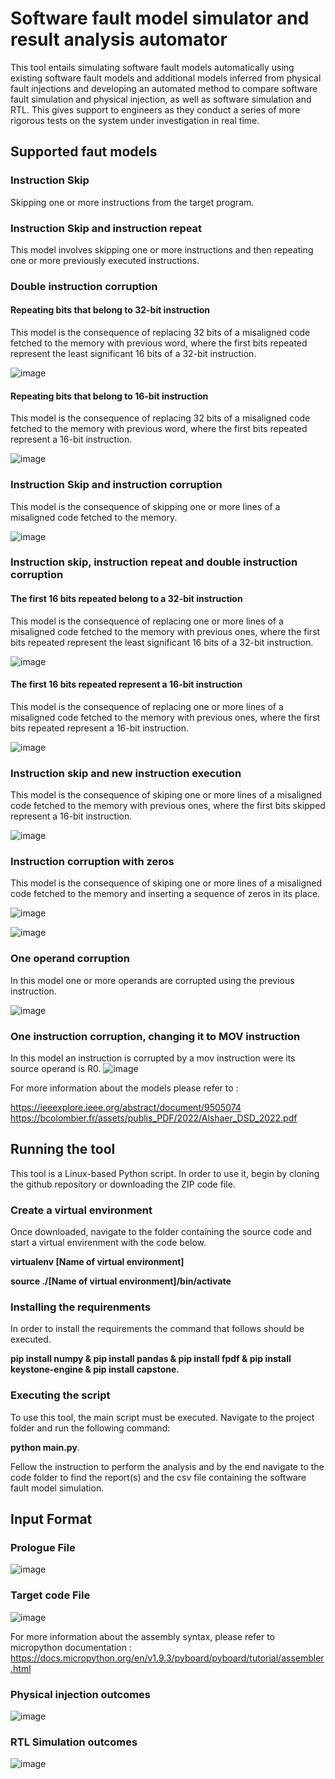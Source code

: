 # Software fault model simulator and result analysis automator

This tool entails simulating software fault models automatically using existing software fault models and additional models inferred from physical
fault injections and developing an automated method to compare software fault simulation and physical injection, as well as software simulation and RTL. 
This gives support to engineers as they conduct a series of more rigorous tests on the system under investigation in real time.

## Supported faut models

### Instruction Skip
Skipping one or more instructions from the target program.

### Instruction Skip and instruction repeat
This model involves skipping one or more instructions and then repeating one or more previously executed instructions.

### Double instruction corruption
#### Repeating bits that belong to 32-bit instruction 

This model is the consequence of replacing 32 bits of a misaligned code fetched to the memory with previous word, where the first bits repeated represent the least significant 16 bits of a 32-bit instruction.

![image](https://user-images.githubusercontent.com/72249224/190470176-391e6107-c73b-43e4-b9c0-648fac2a2c01.png)

#### Repeating bits that belong to 16-bit instruction

This model is the consequence of replacing 32 bits of a misaligned code fetched to the memory with previous word, where the first bits repeated represent a 16-bit instruction.

![image](https://user-images.githubusercontent.com/72249224/190471237-e2797356-fb85-4fb3-91a3-2e4c4efa1b8b.png)

### Instruction Skip and instruction corruption

This model is the consequence of skipping one or more lines of a misaligned code fetched to the memory.

![image](https://user-images.githubusercontent.com/72249224/190471524-596d8598-638f-4cb4-bed0-1f400da80fb3.png)

### Instruction skip, instruction repeat and double instruction corruption
#### The first 16 bits repeated belong to a 32-bit instruction
This model is the consequence of replacing one or more lines of a misaligned code fetched to the memory with previous ones, where the first bits repeated represent the least significant 16 bits of a 32-bit instruction.

![image](https://user-images.githubusercontent.com/72249224/190473409-b1789ab7-2d95-4bf0-b84c-8e2b1ef58dd1.png)


#### The first 16 bits repeated represent a 16-bit instruction
This model is the consequence of replacing one or more lines of a misaligned code fetched to the memory with previous ones, where the first bits repeated represent a 16-bit instruction.

![image](https://user-images.githubusercontent.com/72249224/190473472-a49d88a3-94b9-404a-9bb1-545a2eb7552a.png)

### Instruction skip and new instruction execution

This model is the consequence of skiping one or more lines of a misaligned code fetched to the memory with previous ones, where the first bits skipped represent a 16-bit instruction.

![image](https://user-images.githubusercontent.com/72249224/190473651-be57e328-0a37-45ea-b61e-744b1718b119.png)

### Instruction corruption with zeros

This model is the consequence of skiping one or more lines of a misaligned code fetched to the memory and inserting a sequence of zeros in its place.

![image](https://user-images.githubusercontent.com/72249224/190473783-d1ed92bb-2ba6-4051-ab15-813958679fdb.png)

![image](https://user-images.githubusercontent.com/72249224/190473817-53526114-2aca-4150-b759-89300c89be84.png)

### One operand corruption

In this model one or more operands are corrupted using the previous instruction.

![image](https://user-images.githubusercontent.com/72249224/190474077-f2afa219-7dbf-428e-9b5b-1eb06080db34.png)


### One instruction corruption, changing it to MOV instruction

In this model an instruction is corrupted by a mov instruction were its source operand is R0. 
![image](https://user-images.githubusercontent.com/72249224/190474247-61bc0749-8293-4eeb-90d9-1d8955af5585.png)


For more information about the models please refer to : 

https://ieeexplore.ieee.org/abstract/document/9505074
https://bcolombier.fr/assets/publis_PDF/2022/Alshaer_DSD_2022.pdf


## Running the tool
This tool is a Linux-based Python script. In order to use it, begin by cloning the github repository or downloading the ZIP code file. 

### Create a virtual environment
Once downloaded, navigate to the folder containing the source code and start a virtual envirenment with the code below.

**virtualenv [Name of virtual environment]**

**source ./[Name of virtual environment]/bin/activate**

### Installing the requirenments 

In order to install the requirements the command that follows should be executed.

**pip install numpy & pip install pandas & pip install fpdf & pip install keystone-engine & pip install capstone.**

### Executing the script

To use this tool, the main script must be executed. Navigate to the project folder and run the following command: 

**python main.py**. 

Fellow the instruction to perform the analysis and by the end navigate to the code folder to find the report(s) and the csv file containing the software fault model simulation.

## Input Format
### Prologue File

![image](https://user-images.githubusercontent.com/72249224/190652087-24690527-acc5-4ac5-bc0b-0db30c39680e.png)


### Target code File

![image](https://user-images.githubusercontent.com/72249224/190652205-84b24a06-543a-4fbe-a1e3-fa2d991d963c.png)


For more information about the assembly syntax, please refer to micropython documentation : https://docs.micropython.org/en/v1.9.3/pyboard/pyboard/tutorial/assembler.html 

### Physical injection outcomes

![image](https://user-images.githubusercontent.com/72249224/190652787-ef4161df-3b49-4f20-96c2-c6d3458003a5.png)


### RTL Simulation outcomes

![image](https://user-images.githubusercontent.com/72249224/190652483-6400707c-c4d6-416d-a18a-c0b29124cda9.png)




